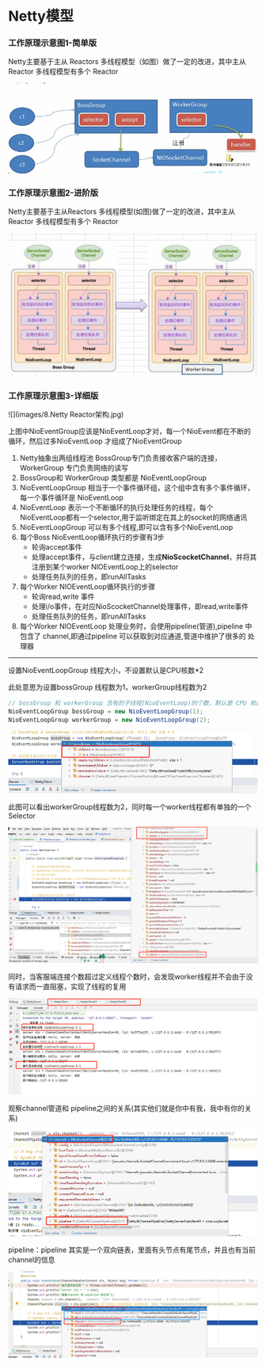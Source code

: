 # Netty模型

### 工作原理示意图1-简单版

Netty主要基于主从 Reactors 多线程模型（如图）做了一定的改进，其中主从 Reactor 多线程模型有多个 Reactor

![](images/6.Netty工作原理-简单版.jpg)

### 工作原理示意图2-进阶版

Netty主要基于主从Reactors 多线程模型(如图)做了一定的改进，其中主从 Reactor 多线程模型有多个 Reactor

![](images/7.Netty工作原理-进阶版.jpg)

 ### 工作原理示意图3-详细版

![](images/8.Netty Reactor架构.jpg)

上图中NioEventGroup应该是NioEventLoop才对，每一个NioEvent都在不断的循环，然后过多NioEventLoop 才组成了NioEventGroup

1. Netty抽象出两组线程池 BossGroup专门负责接收客户端的连接，WorkerGroup 专门负责网络的读写
2. BossGroup和 WorkerGroup 类型都是 NioEventLoopGroup
3. NioEventLoopGroup 相当于一个事件循环组，这个组中含有多个事件循环，每一个事件循环是 NioEventLoop
4. NioEventLoop 表示一个不断循环的执行处理任务的线程，每个NioEventLoop都有一个selector,用于监听绑定在其上的socket的网络通讯
5. NioEventLoopGroup 可以有多个线程,即可以含有多个NioEventLoop
6. 每个Boss NioEventLoop循环执行的步骤有3步
   - 轮询accept事件
   - 处理accept事件，与client建立连接，生成**NioScocketChannel**，并将其注册到某个worker NlOEventLoop上的selector
   - 处理任务队列的任务，即runAllTasks
7. 每个Worker NIOEventLoop循环执行的步骤
   - 轮询read,write 事件
   - 处理i/o事件，在对应NioScocketChannel处理事件，即read,write事件
   - 处理任务队列的任务，即runAllTasks
8. 每个Worker NlOEventLoop 处理业务时，会使用pipeline(管道),pipeline 中包含了 channel,即通过pipeline 可以获取到对应通道,管道中维护了很多的 处理器

---

设置NioEventLoopGroup 线程大小，不设置默认是CPU核数*2

此处意思为设置bossGroup 线程数为1，workerGroup线程数为2

```java
// bossGroup 和 workerGroup 含有的子线程(NioEventLoop)的个数，默认是 CPU 核数 * 2
NioEventLoopGroup bossGroup = new NioEventLoopGroup(1);
NioEventLoopGroup workerGroup = new NioEventLoopGroup(2);
```

![](images/9.bossgroup设置线程数为1.jpg)

此图可以看出workerGroup线程数为2，同时每一个worker线程都有单独的一个Selector

![](images/10.workergroup设置线程数为2.jpg)

同时，当客服端连接个数超过定义线程个数时，会发现worker线程并不会由于没有请求而一直阻塞，实现了线程的复用

![](images/11.worker线程复用.jpg)

观察channel管道和 pipeline之间的关系(其实他们就是你中有我，我中有你的关系)

![](images/12.channel中的pipeline.jpg)

pipeline：pipeline 其实是一个双向链表，里面有头节点有尾节点，并且也有当前channel的信息

![](images/13.pipeline.jpg)



